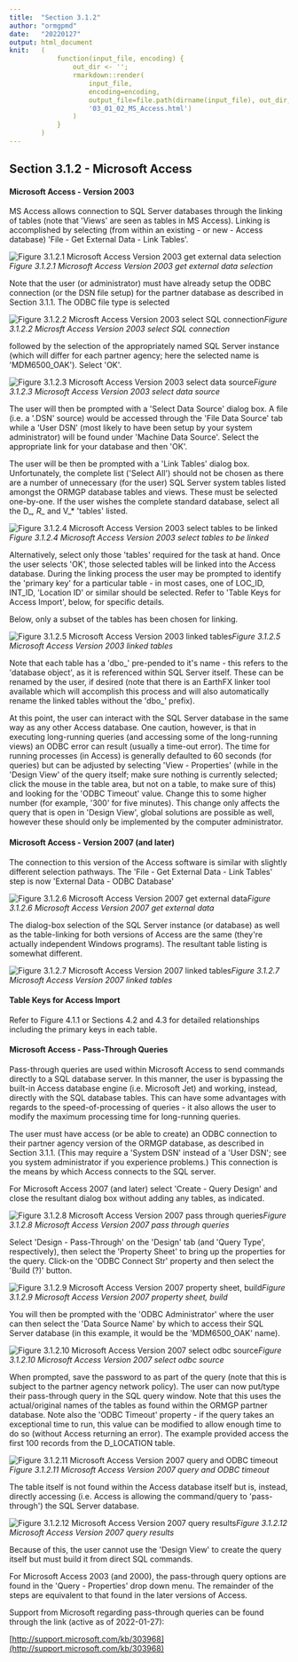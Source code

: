 ```yaml
---
title:  "Section 3.1.2"
author: "ormgpmd"
date:   "20220127"
output: html_document
knit:   (
            function(input_file, encoding) {
                out_dir <- '';
                rmarkdown::render(
                    input_file,
                    encoding=encoding,
                    output_file=file.path(dirname(input_file), out_dir,
                    '03_01_02_MS_Access.html')
                )
            }
        )
---
```


## Section 3.1.2 - Microsoft Access

#### Microsoft Access - Version 2003

MS Access allows connection to SQL Server databases through the linking of tables (note that 'Views' are seen as tables in MS Access).  Linking is accomplished by selecting (from within an existing - or new - Access database) 'File - Get External Data - Link Tables'.

![Figure 3.1.2.1 Microsoft Access Version 2003 get external data
selection](f03_01_02_01_msa_link.jpg)*Figure 3.1.2.1 Microsoft Access Version 2003 get external data
selection*

Note that the user (or administrator) must have already setup the ODBC connection (or the DSN file setup) for the partner database as described in Section 3.1.1.  The ODBC file type is selected

![Figure 3.1.2.2 Microsft Access Version 2003 select SQL
connection](f03_01_02_02_msa_odbc.jpg)*Figure 3.1.2.2 Microsft Access Version 2003 select SQL
connection* 

followed by the selection of the appropriately named SQL Server instance (which will differ for each partner agency; here the selected name is 'MDM6500_OAK').  Select 'OK'.

![Figure 3.1.2.3 Microsoft Access Version 2003 select data
source](f03_01_02_03_msa_odbc_name.jpg)*Figure 3.1.2.3 Microsoft Access Version 2003 select data source*

The user will then be prompted with a 'Select Data Source' dialog box.  A file (i.e. a '.DSN' source) would be accessed through the 'File Data Source' tab while a 'User DSN' (most likely to have been setup by your system administrator) will be found under 'Machine Data Source'.   Select the appropriate link for your database and then 'OK'.

The user will be then be prompted with a 'Link Tables' dialog box.  Unfortunately, the complete list ('Select All') should not be chosen as there are a number of unnecessary (for the user) SQL Server system tables listed amongst the ORMGP database tables and views.  These must be selected one-by-one.  If the user wishes the complete standard database, select all the D_*, R_* and V_* 'tables' listed.

![Figure 3.1.2.4 Microsoft Access Version 2003 select tables to be
linked](f03_01_02_04_msa_select_names.jpg)*Figure 3.1.2.4 Microsoft Access
Version 2003 select tables to be linked*

Alternatively, select only those 'tables' required for the task at hand.  Once the user selects 'OK', those selected tables will be linked into the Access database.  During the linking process the user may be prompted to identify the 'primary key' for a particular table - in most cases, one of LOC_ID, INT_ID, 'Location ID' or similar should be selected.  Refer to 'Table Keys for Access Import', below, for specific details.

Below, only a subset of the tables has been chosen for linking.

![Figure 3.1.2.5 Microsoft Access Version 2003 linked
tables](f03_01_02_05_msa_linked_tables.jpg)*Figure 3.1.2.5 Microsoft Access Version 2003 linked
tables*

Note that each table has a 'dbo_' pre-pended to it's name - this refers to the 'database object', as it is referenced within SQL Server itself.  These can be renamed by the user, if desired (note that there is an EarthFX linker tool available which will accomplish this process and will also automatically rename the linked tables without the 'dbo_' prefix).  

At this point, the user can interact with the SQL Server database in the same way as any other Access database.  One caution, however, is that in executing long-running queries (and accessing some of the long-running views) an ODBC error can result (usually a time-out error).  The time for running processes (in Access) is generally defaulted to 60 seconds (for queries) but can be adjusted by selecting 'View - Properties' (while in the 'Design View' of the query itself; make sure nothing is currently selected; click the mouse in the table area, but not on a table, to make sure of this) and looking for the 'ODBC Timeout' value.  Change this to some higher number (for example, '300' for five minutes).  This change only affects the query that is open in 'Design View', global solutions are possible as well, however these should only be implemented by the computer administrator.

#### Microsoft Access - Version 2007 (and later)

The connection to this version of the Access software is similar with slightly different selection pathways.  The 'File - Get External Data - Link Tables' step is now 'External Data - ODBC Database'

![Figure 3.1.2.6 Microsoft Access Version 2007 get external
data](f03_01_02_06_v2010_odbc.jpg)*Figure 3.1.2.6 Microsoft Access Version 2007 get external
data*

The dialog-box selection of the SQL Server instance (or database) as well as the table-linking for both versions of Access are the same (they're actually independent Windows programs).  The resultant table listing is somewhat different.

![Figure 3.1.2.7 Microsoft Access Version 2007 linked
tables](f03_01_02_07_v2010_tables.jpg)*Figure 3.1.2.7 Microsoft Access Version 2007 linked
tables*

#### Table Keys for Access Import

Refer to Figure 4.1.1 or Sections 4.2 and 4.3 for detailed
relationships including the primary keys in each table.

#### Microsoft Access - Pass-Through Queries

Pass-through queries are used within Microsoft Access to send commands directly to a SQL database server.  In this manner, the user is bypassing the built-in Access database engine (i.e. Microsoft Jet) and working, instead, directly with the SQL database tables.  This can have some advantages with regards to the speed-of-processing of queries - it also allows the user to modify the maximum processing time for long-running queries.

The user must have access (or be able to create) an ODBC connection to their partner agency version of the ORMGP database, as described in Section 3.1.1.  (This may require a 'System DSN' instead of a 'User DSN'; see you system administrator if you experience problems.)  This connection is the means by which Access connects to the SQL server.

For Microsoft Access 2007 (and later) select 'Create - Query Design' and close the resultant dialog box without adding any tables, as indicated.

![Figure 3.1.2.8 Microsoft Access Version 2007 pass through
queries](f03_01_02_08_ptq_01.jpg)*Figure 3.1.2.8 Microsoft Access Version 2007 pass through
queries*

Select 'Design - Pass-Through' on the 'Design' tab (and 'Query Type', respectively), then select the 'Property Sheet' to bring up the properties for the query.  Click-on the 'ODBC Connect Str' property and then select the 'Build (?)' button.

![Figure 3.1.2.9 Microsoft Access Version 2007 property sheet,
build](f03_01_02_09_ptq_02.jpg)*Figure 3.1.2.9 Microsoft Access Version 2007 property sheet,
build*

You will then be prompted with the 'ODBC Administrator' where the user can then select the 'Data Source Name' by which to access their SQL Server database (in this example, it would be the 'MDM6500_OAK' name).

![Figure 3.1.2.10 Microsoft Access Version 2007 select odbc
source](f03_01_02_10_ptq_03.jpg)*Figure 3.1.2.10 Microsoft Access Version 2007 select odbc
source*

When prompted, save the password to as part of the query (note that this is subject to the partner agency network policy).  The user can now put/type their pass-through query in the SQL query window.  Note that this uses the actual/original names of the tables as found within the ORMGP partner database.  Note also the 'ODBC Timeout' property - if the query takes an exceptional time to run, this value can be modified to allow enough time to do so (without Access returning an error).  The example provided access the first 100 records from the D_LOCATION table.

![Figure 3.1.2.11 Microsoft Access Version 2007 query and ODBC
timeout](f03_01_02_11_ptq_04.jpg)*Figure 3.1.2.11 Microsoft Access Version 2007 query and ODBC
timeout*

The table itself is not found within the Access database itself but is, instead, directly accessing (i.e. Access is allowing the command/query to 'pass-through') the SQL Server database.

![Figure 3.1.2.12 Microsoft Access Version 2007 query
results](f03_01_02_12_ptq_05.jpg)*Figure 3.1.2.12 Microsoft Access Version 2007 query
results*

Because of this, the user cannot use the 'Design View' to create the query itself but must build it from direct SQL commands.

For Microsoft Access 2003 (and 2000), the pass-through query options are found in the 'Query - Properties' drop down menu.  The remainder of the steps are equivalent to that found in the later versions of Access.

Support from Microsoft regarding pass-through queries can be found through the
link (active as of 2022-01-27):

[http://support.microsoft.com/kb/303968](http://support.microsoft.com/kb/303968)


